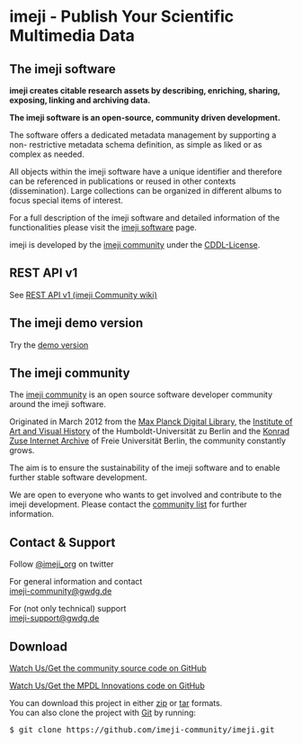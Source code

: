 <h1>imeji - Publish Your Scientific Multimedia Data</h1>

<h2>The imeji software</h2>
<p><b>imeji creates citable research assets by describing, enriching, sharing, exposing, linking and archiving data. </b></p>
<p><strong>The imeji software is an open-source, community driven development.</strong>
<p>The software offers a dedicated metadata management by supporting a non- restrictive metadata schema definition, as simple as liked or as complex as needed.</p>
<p>All objects within the imeji software have a unique identifier and therefore can be referenced in publications or reused in other contexts (dissemination). Large collections can be organized in different albums to focus special items of interest.</p>
<p>For a full description of the imeji software and detailed information of the functionalities please visit the <a href="http://imeji.org/" target="_blank" title="imeji software description">imeji software</a> page.</p>
<p>imeji is developed by the <a href="http://imeji.org/community/" target="_blank" title="imeji community">imeji community</a> under the <a href="https://opensource.org/licenses/cddl1.php" target="_blank">CDDL-License</a>.</p>

<h2>REST API v1</h2>
<p>See <a href="https://github.com/imeji-community/imeji/wiki/A_Home-imeji-API-V1">REST API v1 (imeji Community wiki)</a><p>

<h2>The imeji demo version</h2>
<p>Try the <a href="http://demo.imeji.org/" title="Go to the demo page" target="_blank">demo version</a></p>

<h2>The imeji community</h2>  
<p>The <a href="http://imeji.org/community/" target="_blank" title="imeji community">imeji community</a> is an open source software developer community around the imeji software.</p>
<p>Originated in March 2012 from the <a title="MPDL" href="http://mpdl.mpg.de/" target="_blank">Max Planck Digital Library</a>, the <a title="IKB" href="http://www.kunstgeschichte.hu-berlin.de/" target="_blank">Institute of Art and Visual History</a> of the Humboldt-Universität zu Berlin and the <a title="Konrad Zuse Internet Archive" href="http://zuse.zib.de" target="_blank">Konrad Zuse Internet Archive</a> of Freie Universität Berlin, the community constantly grows.</p><p>The aim is to ensure the sustainability of the imeji software and to enable further stable software development.</p>
<p>We are open to everyone who wants to get involved and contribute to the imeji development. Please contact the <a href="mailto:imeji-community@gwdg.de" title="contact to the imeji community">community list</a> for further information.</p>

<h2>Contact &amp; Support</h2>
<p>Follow <a href="https://twitter.com/imeji_org">@imeji_org</a> on twitter</p>
<p>For general information and contact<br /> <a href="mailto:imeji-community@gwdg.de" title="contact to the imeji community">imeji-community@gwdg.de</a></p>
<p>For (not only technical) support<br /> <a href="mailto:imeji-support@gwdg.de" title="support mailinglist">imeji-support@gwdg.de</a></p>

<h2>Download</h2>
<p><a href="http://github.com/imeji-community/imeji/" target="_blank" class="gitwatch">Watch Us/Get the community source code on GitHub</a></p>
<p><a href="http://github.com/MPDL-Innovations/imeji/" target="_blank" class="gitwatch">Watch Us/Get the MPDL Innovations code on GitHub</a></p>
<p>You can download this project in either <a href="https://github.com/imeji-community/imeji/zipball/master" target="_blank">zip</a> or <a href="https://github.com/imeji-community/imeji/tarball/master" target="_blank">tar</a> formats. <br /> You can also clone the project with <a href="http://git-scm.com" target="_blank">Git</a> by running:<pre>$ git clone https://github.com/imeji-community/imeji.git</pre></p>

